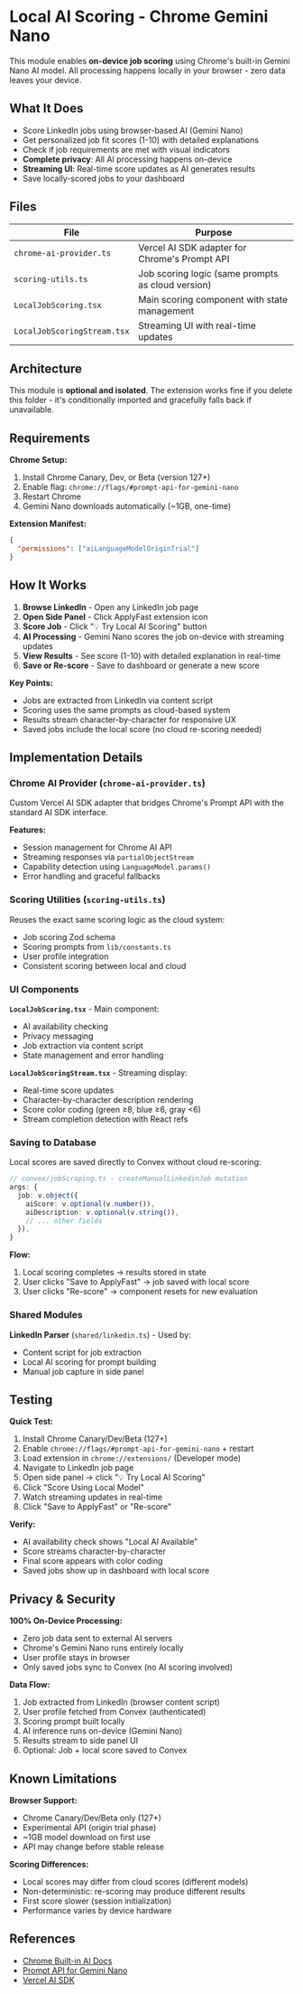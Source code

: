 # Local AI Scoring - Chrome Gemini Nano

This module enables **on-device job scoring** using Chrome's built-in Gemini Nano AI model. All processing happens locally in your browser - zero data leaves your device.

## What It Does

- Score LinkedIn jobs using browser-based AI (Gemini Nano)
- Get personalized job fit scores (1-10) with detailed explanations
- Check if job requirements are met with visual indicators
- **Complete privacy**: All AI processing happens on-device
- **Streaming UI**: Real-time score updates as AI generates results
- Save locally-scored jobs to your dashboard

## Files

| File | Purpose |
|------|---------|
| `chrome-ai-provider.ts` | Vercel AI SDK adapter for Chrome's Prompt API |
| `scoring-utils.ts` | Job scoring logic (same prompts as cloud version) |
| `LocalJobScoring.tsx` | Main scoring component with state management |
| `LocalJobScoringStream.tsx` | Streaming UI with real-time updates |

## Architecture

This module is **optional and isolated**. The extension works fine if you delete this folder - it's conditionally imported and gracefully falls back if unavailable.

## Requirements

**Chrome Setup:**
1. Install Chrome Canary, Dev, or Beta (version 127+)
2. Enable flag: `chrome://flags/#prompt-api-for-gemini-nano`
3. Restart Chrome
4. Gemini Nano downloads automatically (~1GB, one-time)

**Extension Manifest:**
```json
{
  "permissions": ["aiLanguageModelOriginTrial"]
}
```

## How It Works

1. **Browse LinkedIn** - Open any LinkedIn job page
2. **Open Side Panel** - Click ApplyFast extension icon
3. **Score Job** - Click "💡 Try Local AI Scoring" button
4. **AI Processing** - Gemini Nano scores the job on-device with streaming updates
5. **View Results** - See score (1-10) with detailed explanation in real-time
6. **Save or Re-score** - Save to dashboard or generate a new score

**Key Points:**
- Jobs are extracted from LinkedIn via content script
- Scoring uses the same prompts as cloud-based system
- Results stream character-by-character for responsive UX
- Saved jobs include the local score (no cloud re-scoring needed)

## Implementation Details

### Chrome AI Provider (`chrome-ai-provider.ts`)

Custom Vercel AI SDK adapter that bridges Chrome's Prompt API with the standard AI SDK interface.

**Features:**
- Session management for Chrome AI API
- Streaming responses via `partialObjectStream`
- Capability detection using `LanguageModel.params()`
- Error handling and graceful fallbacks

### Scoring Utilities (`scoring-utils.ts`)

Reuses the exact same scoring logic as the cloud system:
- Job scoring Zod schema
- Scoring prompts from `lib/constants.ts`
- User profile integration
- Consistent scoring between local and cloud

### UI Components

**`LocalJobScoring.tsx`** - Main component:
- AI availability checking
- Privacy messaging
- Job extraction via content script
- State management and error handling

**`LocalJobScoringStream.tsx`** - Streaming display:
- Real-time score updates
- Character-by-character description rendering
- Score color coding (green ≥8, blue ≥6, gray <6)
- Stream completion detection with React refs

### Saving to Database

Local scores are saved directly to Convex without cloud re-scoring:

```typescript
// convex/jobScraping.ts - createManualLinkedinJob mutation
args: {
  job: v.object({
    aiScore: v.optional(v.number()),
    aiDescription: v.optional(v.string()),
    // ... other fields
  }),
}
```

**Flow:**
1. Local scoring completes → results stored in state
2. User clicks "Save to ApplyFast" → job saved with local score
3. User clicks "Re-score" → component resets for new evaluation

### Shared Modules

**LinkedIn Parser** (`shared/linkedin.ts`) - Used by:
- Content script for job extraction
- Local AI scoring for prompt building
- Manual job capture in side panel

## Testing

**Quick Test:**
1. Install Chrome Canary/Dev/Beta (127+)
2. Enable `chrome://flags/#prompt-api-for-gemini-nano` + restart
3. Load extension in `chrome://extensions/` (Developer mode)
4. Navigate to LinkedIn job page
5. Open side panel → click "💡 Try Local AI Scoring"
6. Click "Score Using Local Model"
7. Watch streaming updates in real-time
8. Click "Save to ApplyFast" or "Re-score"

**Verify:**
- AI availability check shows "Local AI Available"
- Score streams character-by-character
- Final score appears with color coding
- Saved jobs show up in dashboard with local score

## Privacy & Security

**100% On-Device Processing:**
- Zero job data sent to external AI servers
- Chrome's Gemini Nano runs entirely locally
- User profile stays in browser
- Only saved jobs sync to Convex (no AI scoring involved)

**Data Flow:**
1. Job extracted from LinkedIn (browser content script)
2. User profile fetched from Convex (authenticated)
3. Scoring prompt built locally
4. AI inference runs on-device (Gemini Nano)
5. Results stream to side panel UI
6. Optional: Job + local score saved to Convex

## Known Limitations

**Browser Support:**
- Chrome Canary/Dev/Beta only (127+)
- Experimental API (origin trial phase)
- ~1GB model download on first use
- API may change before stable release

**Scoring Differences:**
- Local scores may differ from cloud scores (different models)
- Non-deterministic: re-scoring may produce different results
- First score slower (session initialization)
- Performance varies by device hardware

## References

- [Chrome Built-in AI Docs](https://developer.chrome.com/docs/ai/built-in)
- [Prompt API for Gemini Nano](https://developer.chrome.com/docs/ai/built-in-apis)
- [Vercel AI SDK](https://sdk.vercel.ai/docs)
